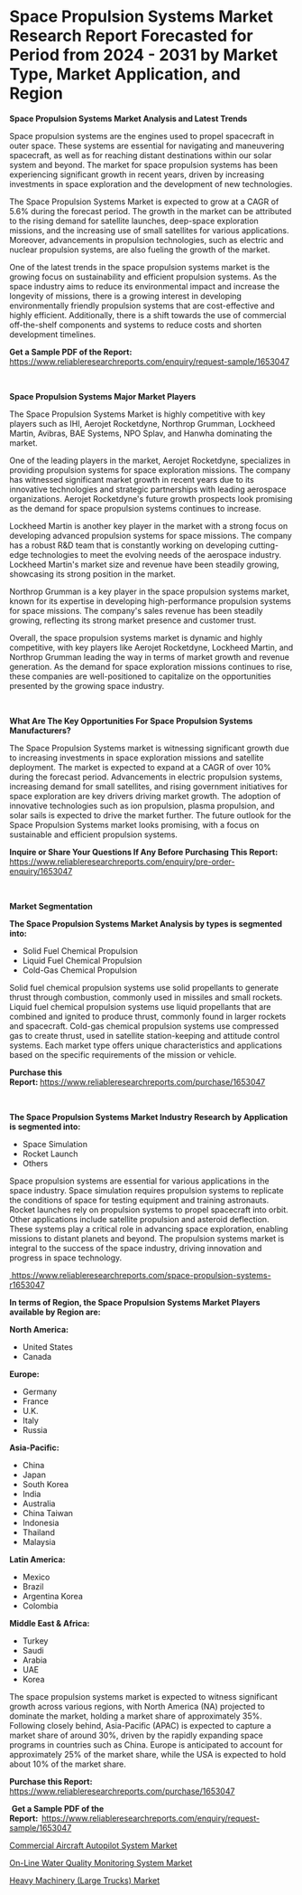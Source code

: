 <p><h1>Space Propulsion Systems Market Research Report Forecasted for Period from 2024 -  2031 by Market Type, Market Application, and Region</h1></p><p><strong>Space Propulsion Systems Market Analysis and Latest Trends</strong></p>
<p><p>Space propulsion systems are the engines used to propel spacecraft in outer space. These systems are essential for navigating and maneuvering spacecraft, as well as for reaching distant destinations within our solar system and beyond. The market for space propulsion systems has been experiencing significant growth in recent years, driven by increasing investments in space exploration and the development of new technologies.</p><p>The Space Propulsion Systems Market is expected to grow at a CAGR of 5.6% during the forecast period. The growth in the market can be attributed to the rising demand for satellite launches, deep-space exploration missions, and the increasing use of small satellites for various applications. Moreover, advancements in propulsion technologies, such as electric and nuclear propulsion systems, are also fueling the growth of the market.</p><p>One of the latest trends in the space propulsion systems market is the growing focus on sustainability and efficient propulsion systems. As the space industry aims to reduce its environmental impact and increase the longevity of missions, there is a growing interest in developing environmentally friendly propulsion systems that are cost-effective and highly efficient. Additionally, there is a shift towards the use of commercial off-the-shelf components and systems to reduce costs and shorten development timelines.</p></p>
<p><strong>Get a Sample PDF of the Report:&nbsp;</strong> <a href="https://www.reliableresearchreports.com/enquiry/request-sample/1653047">https://www.reliableresearchreports.com/enquiry/request-sample/1653047</a></p>
<p>&nbsp;</p>
<p><strong>Space Propulsion Systems Major Market Players</strong></p>
<p><p>The Space Propulsion Systems Market is highly competitive with key players such as IHI, Aerojet Rocketdyne, Northrop Grumman, Lockheed Martin, Avibras, BAE Systems, NPO Splav, and Hanwha dominating the market. </p><p>One of the leading players in the market, Aerojet Rocketdyne, specializes in providing propulsion systems for space exploration missions. The company has witnessed significant market growth in recent years due to its innovative technologies and strategic partnerships with leading aerospace organizations. Aerojet Rocketdyne's future growth prospects look promising as the demand for space propulsion systems continues to increase.</p><p>Lockheed Martin is another key player in the market with a strong focus on developing advanced propulsion systems for space missions. The company has a robust R&D team that is constantly working on developing cutting-edge technologies to meet the evolving needs of the aerospace industry. Lockheed Martin's market size and revenue have been steadily growing, showcasing its strong position in the market.</p><p>Northrop Grumman is a key player in the space propulsion systems market, known for its expertise in developing high-performance propulsion systems for space missions. The company's sales revenue has been steadily growing, reflecting its strong market presence and customer trust.</p><p>Overall, the space propulsion systems market is dynamic and highly competitive, with key players like Aerojet Rocketdyne, Lockheed Martin, and Northrop Grumman leading the way in terms of market growth and revenue generation. As the demand for space exploration missions continues to rise, these companies are well-positioned to capitalize on the opportunities presented by the growing space industry.</p></p>
<p>&nbsp;</p>
<p><strong>What Are The Key Opportunities For Space Propulsion Systems Manufacturers?</strong></p>
<p><p>The Space Propulsion Systems market is witnessing significant growth due to increasing investments in space exploration missions and satellite deployment. The market is expected to expand at a CAGR of over 10% during the forecast period. Advancements in electric propulsion systems, increasing demand for small satellites, and rising government initiatives for space exploration are key drivers driving market growth. The adoption of innovative technologies such as ion propulsion, plasma propulsion, and solar sails is expected to drive the market further. The future outlook for the Space Propulsion Systems market looks promising, with a focus on sustainable and efficient propulsion systems.</p></p>
<p><strong>Inquire or Share Your Questions If Any Before Purchasing This Report:</strong> <a href="https://www.reliableresearchreports.com/enquiry/pre-order-enquiry/1653047">https://www.reliableresearchreports.com/enquiry/pre-order-enquiry/1653047</a></p>
<p>&nbsp;</p>
<p><strong>Market Segmentation</strong></p>
<p><strong>The Space Propulsion Systems Market Analysis by types is segmented into:</strong></p>
<p><ul><li>Solid Fuel Chemical Propulsion</li><li>Liquid Fuel Chemical Propulsion</li><li>Cold-Gas Chemical Propulsion</li></ul></p>
<p><p>Solid fuel chemical propulsion systems use solid propellants to generate thrust through combustion, commonly used in missiles and small rockets. Liquid fuel chemical propulsion systems use liquid propellants that are combined and ignited to produce thrust, commonly found in larger rockets and spacecraft. Cold-gas chemical propulsion systems use compressed gas to create thrust, used in satellite station-keeping and attitude control systems. Each market type offers unique characteristics and applications based on the specific requirements of the mission or vehicle.</p></p>
<p><strong>Purchase this Report:&nbsp;</strong><a href="https://www.reliableresearchreports.com/purchase/1653047">https://www.reliableresearchreports.com/purchase/1653047</a></p>
<p>&nbsp;</p>
<p><strong>The Space Propulsion Systems Market Industry Research by Application is segmented into:</strong></p>
<p><ul><li>Space Simulation</li><li>Rocket Launch</li><li>Others</li></ul></p>
<p><p>Space propulsion systems are essential for various applications in the space industry. Space simulation requires propulsion systems to replicate the conditions of space for testing equipment and training astronauts. Rocket launches rely on propulsion systems to propel spacecraft into orbit. Other applications include satellite propulsion and asteroid deflection. These systems play a critical role in advancing space exploration, enabling missions to distant planets and beyond. The propulsion systems market is integral to the success of the space industry, driving innovation and progress in space technology.</p></p>
<p><a href="https://www.reliableresearchreports.com/space-propulsion-systems-r1653047">&nbsp;https://www.reliableresearchreports.com/space-propulsion-systems-r1653047</a></p>
<p><strong>In terms of Region, the Space Propulsion Systems Market Players available by Region are:</strong></p>
<p>
    <p> <strong> North America: </strong>
        <ul>
            <li>United States</li>
            <li>Canada</li>
        </ul>
        </p> 
    <p> <strong> Europe: </strong>
        <ul>
            <li>Germany</li>
            <li>France</li>
            <li>U.K.</li>
            <li>Italy</li>
            <li>Russia</li>
        </ul>
        </p> 
    <p> <strong> Asia-Pacific: </strong>
        <ul>
            <li>China</li>
            <li>Japan</li>
            <li>South Korea</li>
            <li>India</li>
            <li>Australia</li>
            <li>China Taiwan</li>
            <li>Indonesia</li>
            <li>Thailand</li>
            <li>Malaysia</li>
        </ul>
        </p> 
    <p> <strong> Latin America: </strong>
        <ul>
            <li>Mexico</li>
            <li>Brazil</li>
            <li>Argentina Korea</li>
            <li>Colombia</li>
        </ul>
        </p> 
    <p> <strong> Middle East & Africa: </strong>
        <ul>
            <li>Turkey</li>
            <li>Saudi</li>
            <li>Arabia</li>
            <li>UAE</li>
            <li>Korea</li>
        </ul>
    </p>
    </p>
<p><p>The space propulsion systems market is expected to witness significant growth across various regions, with North America (NA) projected to dominate the market, holding a market share of approximately 35%. Following closely behind, Asia-Pacific (APAC) is expected to capture a market share of around 30%, driven by the rapidly expanding space programs in countries such as China. Europe is anticipated to account for approximately 25% of the market share, while the USA is expected to hold about 10% of the market share.</p></p>
<p><strong>Purchase this Report: </strong><a href="https://www.reliableresearchreports.com/purchase/1653047">https://www.reliableresearchreports.com/purchase/1653047</a></p>
<p>&nbsp;<strong>Get a Sample PDF of the Report:&nbsp;&nbsp;</strong><a href="https://www.reliableresearchreports.com/enquiry/request-sample/1653047">https://www.reliableresearchreports.com/enquiry/request-sample/1653047</a></p>
<p><strong></strong></p>
<p><p><a href="https://github.com/AnnChovey2023/Market-Research-Report-List-1/blob/main/commercial-aircraft-autopilot-system-market.md">Commercial Aircraft Autopilot System Market</a></p><p><a href="https://github.com/yadanielu/Market-Research-Report-List-1/blob/main/on-line-water-quality-monitoring-system-market.md">On-Line Water Quality Monitoring System Market</a></p><p><a href="https://github.com/ZackaryHalvorson2023/Market-Research-Report-List-1/blob/main/heavy-machinery-large-trucks-market.md">Heavy Machinery (Large Trucks) Market</a></p></p>